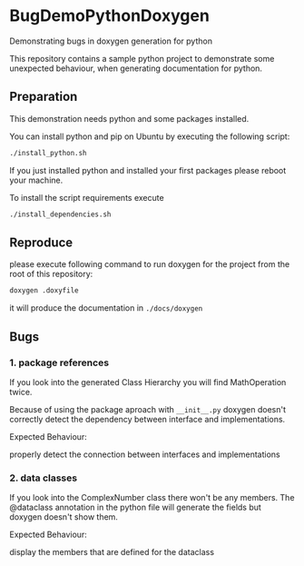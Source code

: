 # BugDemoPythonDoxygen
Demonstrating bugs in doxygen generation for python

This repository contains a sample python project to demonstrate some unexpected behaviour, when generating documentation for python.

## Preparation
This demonstration needs python and some packages installed.

You can install python and pip on Ubuntu by executing the following script:

```sh
./install_python.sh
```

If you just installed python and installed your first packages please reboot your machine.

To install the script requirements execute

```sh
./install_dependencies.sh
```

## Reproduce
please execute following command to run doxygen for the project from the root of this repository:

```sh
doxygen .doxyfile
```

it will produce the documentation in `./docs/doxygen`


## Bugs
### 1. package references
If you look into the generated Class Hierarchy you will find MathOperation twice.

Because of using the package aproach with `__init__.py` doxygen doesn't correctly detect the dependency between interface and implementations.

Expected Behaviour:

properly detect the connection between interfaces and implementations

### 2. data classes
If you look into the ComplexNumber class there won't be any members.
The @dataclass annotation in the python file will generate the fields but doxygen doesn't show them.

Expected Behaviour:

display the members that are defined for the dataclass